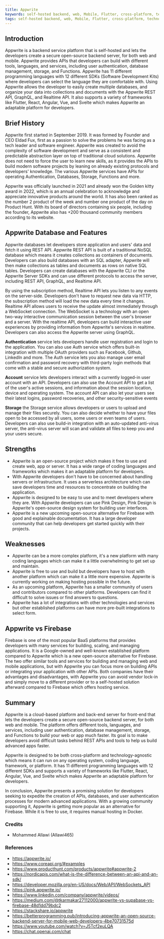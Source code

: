 ```yaml
---
title: Appwrite
keywords: self-hosted backend, web, Mobile, Flutter, cross-platform, technology-agnostic
tags: self-hosted backend, web, Mobile, Flutter, cross-platform, technology-agnostic
---
```


## Introduction

Appwrite is a backend service platform that is self-hosted and lets the developers create a secure open-source backend server, for both web and mobile. Appwrite provides APIs that developers can build with different tools, languages, and services, including user authentication, database management, storage, and Functions. Appwrite has 11 different programming languages with 12 different SDKs (Software Development Kits) where developers can select the language they are comfortable with. Using Appwrite allows the developer to easily create multiple databases, and organize your data into collections and documents with the Appwrite REST API, GraphQL, and Realtime API. It also supports a variety of frameworks like Flutter, React, Angular, Vue, and Svelte which makes Appwrite an adaptable platform for developers.

## Brief History

Appwrite first started in September 2019. It was formed by Founder and CEO Eldad Fux, first as a passion to solve the problems he was facing as a tech leader and software engineer. Appwrite was created to avoid the complexity of software development and serve as a consistent and predictable abstraction layer on top of traditional cloud solutions. Appwrite does not need to force the user to learn new skills, as it provides the APIs to build modern software projects by leaning on already existing protocols and developers' knowledge. The various Appwrite services have APIs for operating Authentication, Databases, Storage, Functions and more.

Appwrite was officially launched in 2021 and already won the Golden kitty award in 2022, which is an annual celebration to acknowledge and appreciate innovative products around the world. It has also been ranked as the number 2 product of the week and number one product of the day on Product Hunt. With its board of directors containing six people, including the founder, Appwrite also has +200 thousand community members according to its website.

## Appwrite Database and Features

Appwrite databases let developers store application and users' data and fetch it using REST API. Appwrite REST API is built of a traditional NoSQL database which means it creates collections as containers of documents. Developers can also build databases with an SQL adapter, Appwrite will then make collections as tables and documents as rows on native SQL tables. Developers can create databases with the Appwrite CLI or the Appwrite Server SDKs and can use different protocols to access the server, including REST API, GraphQL, and Realtime API.

By using the subscription method, Realtime API lets you listen to any events on the server-side. Developers don't have to request new data via HTTP, the subscription method will load the new data every time it changes. Realtime API allows users to receive the update almost immediately through a WebSocket connection. The WebSocket is a technology with an open two-way interactive communication session between the user's browser and a server. With the realtime API, developers can build interactive user experiences by providing information from Appwrite's services in realtime. Developers can also access the Appwrite server using GraphQL.

**Authentication** service lets developers handle user registration and login to the application. You can also use Auth service which offers built-in integration with multiple OAuth providers such as Facebook, Github, LinkedIn and more. The Auth service lets you also manage user email confirmation and password recovery with third-party login methods that come with a stable and secure authorization system.

**Account** service lets developers interact with a currently logged-in user account with an API. Developers can also use the Account API to get a list of the user's active sessions, and information about the session location, device and operating system. The account API can also let your users see their latest logins, password recoveries, and other security-sensitive events

**Storage** the Storage service allows developers or users to upload and manage their files securely. You can also decide whether to have your files open to be accessed by all users, some users or even teams of users. Developers can also use build-in integration with an auto-updated anti-virus server, the anti-virus server will scan and validate all files to keep you and your users secure.

## Strengths

- Appwrite is an open-source project which makes it free to use and create web, app or server. It has a wide range of coding languages and frameworks which makes it an adaptable platform for developers.
- With Appwrite developers don't have to be concerned about handling servers or infrastructure. It uses a serverless architecture which can save developers time and resources to concentrate on building the application.
- Appwrite is designed to be easy to use and to meet developers where they are. With Appwrite developers can use Pink Design, Pink Design is Appwrite's open-source design system for building user interfaces.
- Appwrite is a new upcoming open-source alternative for Firebase with good and explainable documentation. It has a large developer community that can help developers get started quickly with their projects.

## Weaknesses

- Appwrite can be a more complex platform, it's a new platform with many coding languages which can make it a little overwhelming to get set up and maintain.
- Appwrite is free to use and build but developers have to host with another platform which can make it a little more expensive. Appwrite is currently working on making hosting possible in the future.
- As an upcoming platform, Appwrite has a smaller community of users and contributors compared to other platforms. Developers can find it difficult to solve issues or find answers to questions.
- Appwrite has a lot of integrations with other technologies and services but other established platforms can have more pre-built integrations to select form.

## Appwrite vs Firebase

Firebase is one of the most popular BaaS platforms that provides developers with many services for building, scaling, and managing applications. It is a Google-owned and well-known established platform compared to Appwrite which is a new open-source alternative for Firebase. The two offer similar tools and services for building and managing web and mobile applications, but with Appwrite you can focus more on building APIs or integrating your application with other APIs. Both companies have their advantages and disadvantages, with Appwrite you can avoid vendor lock-in and simply move to a different provider or to a self-hosted solution afterward compared to Firebase which offers hosting service.

## Summary

Appwrite is a cloud-based platform and back-end server for front-end that lets the developers create a secure open-source backend server, for both web and mobile. The platform offers different tools, languages, and services, including user authentication, database management, storage, and Functions to build your web or app much faster. Its goal is to make developers avoid difficult tasks behind REST APIs and tools to help us build advanced apps faster.

Appwrite is designed to be both cross-platform and technology-agnostic which means it can run on any operating system, coding language, framework, or platform. It has 11 different programming languages with 12 different SDKs and supports a variety of frameworks like Flutter, React, Angular, Vue, and Svelte which makes Appwrite an adaptable platform for developers.

In conclusion, Appwrite presents a promising solution for developers seeking to expedite the creation of APIs, databases, and user authentication processes for modern advanced applications. With a growing community supporting it, Appwrite is getting more popular as an alternative for Firebase. While it is free to use, it requires manual hosting in Docker.

### Credits

- Mohammed Allawi (Allawi465)

### References

- https://appwrite.io/
- https://www.coreapi.org/#examples
- https://www.producthunt.com/products/appwrite#appwrite-2
- https://nordicapis.com/what-is-the-difference-between-an-api-and-an-sdk/
- https://developer.mozilla.org/en-US/docs/Web/API/WebSockets_API
- https://pink.appwrite.io/
- https://www.linkedin.com/company/appwrite/videos/
- https://medium.com/@tkarmakar27112000/appwrite-vs-supabase-vs-firebase-48d1dd79bdc2
- https://stackshare.io/appwrite
- https://betterprogramming.pub/introducing-appwrite-an-open-source-backend-server-for-mobile-web-developers-4be70731575d
- https://www.youtube.com/watch?v=J5Tcf2euLQA
- https://chat.openai.com/chat

